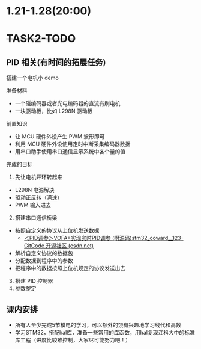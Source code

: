 # 1.21-1.28(20:00)
# ~~TASK2-TODO~~
## PID 相关(有时间的拓展任务)

搭建一个电机小 demo

准备材料
- 一个磁编码器或者光电编码器的直流有刷电机
- 一块驱动板，比如 L298N 驱动板

前置知识
- 让 MCU 硬件外设产生 PWM 波形即可
- 利用 MCU 硬件外设使用定时中断采集编码器数据
- 用串口助手使用串口通信显示系统中各个量的值

完成的目标
1. 先让电机开环转起来
  - L298N 电源解决
  - 驱动正反转（满速）
  - PWM 输入进去
2. 搭建串口通信桥梁
  - 按照自定义的协议从上位机发送数据
	  - [＜PID调参＞VOFA+实现实时PID调参 (附源码)stm32_coward__123-GitCode 开源社区 (csdn.net)](https://gitcode.csdn.net/6627646316ca5020cb589c0f.html?dp_token=eyJ0eXAiOiJKV1QiLCJhbGciOiJIUzI1NiJ9.eyJpZCI6MzgxNjQ0MSwiZXhwIjoxNzI0MjMwMzM2LCJpYXQiOjE3MjM2MjU1MzYsInVzZXJuYW1lIjoiWVl1ZV8ifQ.n9yCyH3C-MWA2fG4kDGbu-rUqfqZaC3P5l1b3sdtLr0)
  - 解析自定义协议的数据包
  - 分配数据到程序中的参数
  - 把程序中的数据按照上位机规定的协议发送出去
3. 搭建 PID 控制器
4. 参数整定

## 课内安排

- 所有人至少完成5节模电的学习，可以额外的饶有兴趣地学习线代和高数
- 学习STM32，搭配hal库，准备一些常用的库函数，用hal复现江科大中的标准库工程（进度比较难控制，大家尽可能努力吧！）
